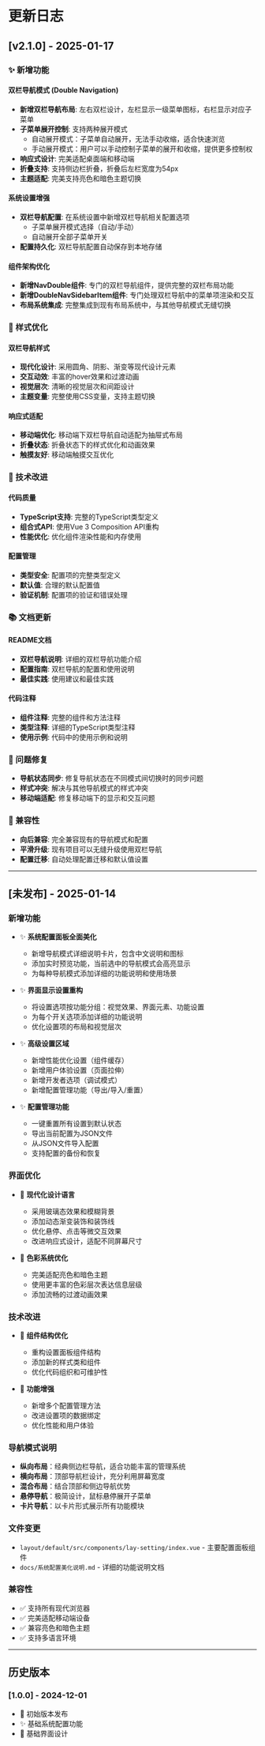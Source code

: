 # 更新日志

## [v2.1.0] - 2025-01-17

### ✨ 新增功能

#### 双栏导航模式 (Double Navigation)
- **新增双栏导航布局**: 左右双栏设计，左栏显示一级菜单图标，右栏显示对应子菜单
- **子菜单展开控制**: 支持两种展开模式
  - 自动展开模式：子菜单自动展开，无法手动收缩，适合快速浏览
  - 手动展开模式：用户可以手动控制子菜单的展开和收缩，提供更多控制权
- **响应式设计**: 完美适配桌面端和移动端
- **折叠支持**: 支持侧边栏折叠，折叠后左栏宽度为54px
- **主题适配**: 完美支持亮色和暗色主题切换

#### 系统设置增强
- **双栏导航配置**: 在系统设置中新增双栏导航相关配置选项
  - 子菜单展开模式选择（自动/手动）
  - 自动展开全部子菜单开关
- **配置持久化**: 双栏导航配置自动保存到本地存储

#### 组件架构优化
- **新增NavDouble组件**: 专门的双栏导航组件，提供完整的双栏布局功能
- **新增DoubleNavSidebarItem组件**: 专门处理双栏导航中的菜单项渲染和交互
- **布局系统集成**: 完整集成到现有布局系统中，与其他导航模式无缝切换

### 🎨 样式优化

#### 双栏导航样式
- **现代化设计**: 采用圆角、阴影、渐变等现代设计元素
- **交互动效**: 丰富的hover效果和过渡动画
- **视觉层次**: 清晰的视觉层次和间距设计
- **主题变量**: 完整使用CSS变量，支持主题切换

#### 响应式适配
- **移动端优化**: 移动端下双栏导航自动适配为抽屉式布局
- **折叠状态**: 折叠状态下的样式优化和动画效果
- **触摸友好**: 移动端触摸交互优化

### 🔧 技术改进

#### 代码质量
- **TypeScript支持**: 完整的TypeScript类型定义
- **组合式API**: 使用Vue 3 Composition API重构
- **性能优化**: 优化组件渲染性能和内存使用

#### 配置管理
- **类型安全**: 配置项的完整类型定义
- **默认值**: 合理的默认配置值
- **验证机制**: 配置项的验证和错误处理

### 📚 文档更新

#### README文档
- **双栏导航说明**: 详细的双栏导航功能介绍
- **配置指南**: 双栏导航的配置和使用说明
- **最佳实践**: 使用建议和最佳实践

#### 代码注释
- **组件注释**: 完整的组件和方法注释
- **类型注释**: 详细的TypeScript类型注释
- **使用示例**: 代码中的使用示例和说明

### 🐛 问题修复

- **导航状态同步**: 修复导航状态在不同模式间切换时的同步问题
- **样式冲突**: 解决与其他导航模式的样式冲突
- **移动端适配**: 修复移动端下的显示和交互问题

### 🔄 兼容性

- **向后兼容**: 完全兼容现有的导航模式和配置
- **平滑升级**: 现有项目可以无缝升级使用双栏导航
- **配置迁移**: 自动处理配置迁移和默认值设置

---

## [未发布] - 2025-01-14

### 新增功能
- ✨ **系统配置面板全面美化**
  - 新增导航模式详细说明卡片，包含中文说明和图标
  - 添加实时预览功能，当前选中的导航模式会高亮显示
  - 为每种导航模式添加详细的功能说明和使用场景

- ✨ **界面显示设置重构**
  - 将设置选项按功能分组：视觉效果、界面元素、功能设置
  - 为每个开关选项添加详细的功能说明
  - 优化设置项的布局和视觉层次

- ✨ **高级设置区域**
  - 新增性能优化设置（组件缓存）
  - 新增用户体验设置（页面拉伸）
  - 新增开发者选项（调试模式）
  - 新增配置管理功能（导出/导入/重置）

- ✨ **配置管理功能**
  - 一键重置所有设置到默认状态
  - 导出当前配置为JSON文件
  - 从JSON文件导入配置
  - 支持配置的备份和恢复

### 界面优化
- 🎨 **现代化设计语言**
  - 采用玻璃态效果和模糊背景
  - 添加动态渐变装饰和装饰线
  - 优化悬停、点击等微交互效果
  - 改进响应式设计，适配不同屏幕尺寸

- 🎨 **色彩系统优化**
  - 完美适配亮色和暗色主题
  - 使用更丰富的色彩层次表达信息层级
  - 添加流畅的过渡动画效果

### 技术改进
- 🔧 **组件结构优化**
  - 重构设置面板组件结构
  - 添加新的样式类和组件
  - 优化代码组织和可维护性

- 🔧 **功能增强**
  - 新增多个配置管理方法
  - 改进设置项的数据绑定
  - 优化性能和用户体验

### 导航模式说明
- **纵向布局**：经典侧边栏导航，适合功能丰富的管理系统
- **横向布局**：顶部导航栏设计，充分利用屏幕宽度
- **混合布局**：结合顶部和侧边导航优势
- **悬停导航**：极简设计，鼠标悬停展开子菜单
- **卡片导航**：以卡片形式展示所有功能模块

### 文件变更
- `layout/default/src/components/lay-setting/index.vue` - 主要配置面板组件
- `docs/系统配置美化说明.md` - 详细的功能说明文档

### 兼容性
- ✅ 支持所有现代浏览器
- ✅ 完美适配移动端设备
- ✅ 兼容亮色和暗色主题
- ✅ 支持多语言环境

---

## 历史版本

### [1.0.0] - 2024-12-01
- 🎉 初始版本发布
- ✨ 基础系统配置功能
- 🎨 基础界面设计
